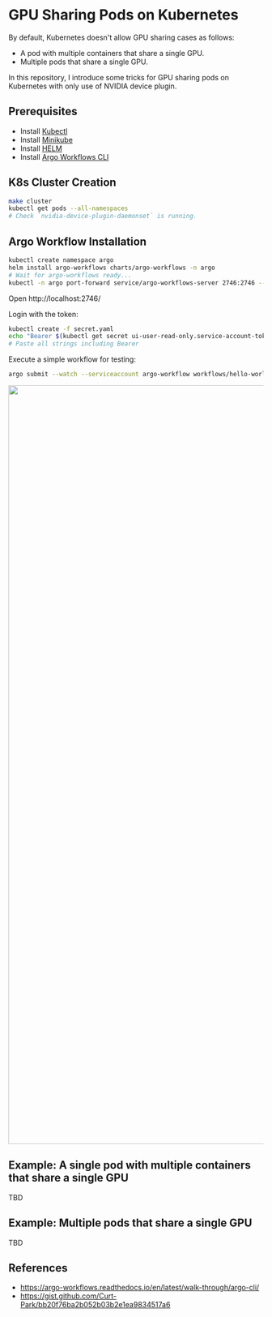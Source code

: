 # GPU Sharing Pods on Kubernetes
By default, Kubernetes doesn't allow GPU sharing cases as follows:
- A pod with multiple containers that share a single GPU.
- Multiple pods that share a single GPU.

In this repository, I introduce some tricks for GPU sharing pods on Kubernetes with only use of NVIDIA device plugin.

## Prerequisites
- Install [Kubectl](https://kubernetes.io/docs/tasks/tools/)
- Install [Minikube](https://minikube.sigs.k8s.io/docs/start)
- Install [HELM](https://helm.sh/docs/intro/install/)
- Install [Argo Workflows CLI](https://github.com/argoproj/argo-workflows/releases/tag/v3.5.10)

## K8s Cluster Creation
```bash
make cluster
kubectl get pods --all-namespaces
# Check `nvidia-device-plugin-daemonset` is running.
```

## Argo Workflow Installation
```bash
kubectl create namespace argo
helm install argo-workflows charts/argo-workflows -n argo
# Wait for argo-workflows ready...
kubectl -n argo port-forward service/argo-workflows-server 2746:2746 --address="0.0.0.0"
```

Open http://localhost:2746/

Login with the token:
```bash
kubectl create -f secret.yaml
echo "Bearer $(kubectl get secret ui-user-read-only.service-account-token -o=jsonpath='{.data.token}' | base64 --decode)"
# Paste all strings including Bearer
```

Execute a simple workflow for testing:
```bash
argo submit --watch --serviceaccount argo-workflow workflows/hello-world.yaml
```
<img width="1497" src="https://github.com/user-attachments/assets/ba15639e-d789-4116-bf5a-b67a129d4061">

## Example: A single pod with multiple containers that share a single GPU
TBD

## Example: Multiple pods that share a single GPU
TBD

## References
- https://argo-workflows.readthedocs.io/en/latest/walk-through/argo-cli/
- https://gist.github.com/Curt-Park/bb20f76ba2b052b03b2e1ea9834517a6

